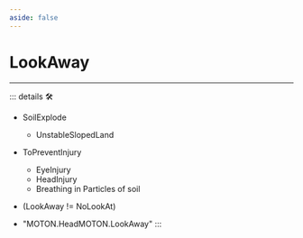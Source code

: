 ```yaml
---
aside: false
---
```

# LookAway

---

<!-- =================================================== -->
<!-- =================================================== -->
<!-- =================================================== -->
<!-- =================================================== -->
<!-- =================================================== -->
::: details 🛠

- SoilExplode
    - UnstableSlopedLand
- ToPreventInjury
    - EyeInjury
    - HeadInjury
    - Breathing in Particles of soil
- (LookAway != NoLookAt)

- "MOTON.HeadMOTON.LookAway"
:::
